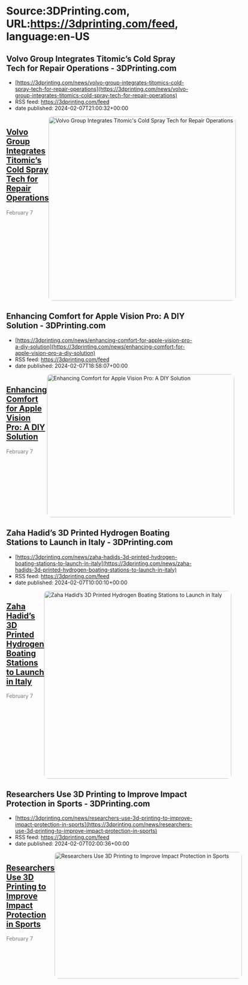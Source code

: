 # Source:3DPrinting.com, URL:https://3dprinting.com/feed, language:en-US

## Volvo Group Integrates Titomic’s Cold Spray Tech for Repair Operations - 3DPrinting.com
 - [https://3dprinting.com/news/volvo-group-integrates-titomics-cold-spray-tech-for-repair-operations](https://3dprinting.com/news/volvo-group-integrates-titomics-cold-spray-tech-for-repair-operations)
 - RSS feed: https://3dprinting.com/feed
 - date published: 2024-02-07T21:00:32+00:00

<div style="display: flex;"><div><h2><a href="https://3dprinting.com/news/volvo-group-integrates-titomics-cold-spray-tech-for-repair-operations/" target="_blank">Volvo Group Integrates Titomic&#8217;s Cold Spray Tech for Repair Operations</a></h2><span style="color: #777; font-size: 14px; margin-top: auto;">February 7</span></div><div><img alt="Volvo Group Integrates Titomic&#039;s Cold Spray Tech for Repair Operations" class="attachment-singular-featured-thumb size-singular-featured-thumb wp-post-image" height="490" src="https://3dprinting.com/wp-content/uploads/image2-149-500x490.png" style="border-radius: 10px; overflow: hidden;" width="500" /></div></div>

## Enhancing Comfort for Apple Vision Pro: A DIY Solution - 3DPrinting.com
 - [https://3dprinting.com/news/enhancing-comfort-for-apple-vision-pro-a-diy-solution](https://3dprinting.com/news/enhancing-comfort-for-apple-vision-pro-a-diy-solution)
 - RSS feed: https://3dprinting.com/feed
 - date published: 2024-02-07T18:58:07+00:00

<div style="display: flex;"><div><h2><a href="https://3dprinting.com/news/enhancing-comfort-for-apple-vision-pro-a-diy-solution/" target="_blank">Enhancing Comfort for Apple Vision Pro: A DIY Solution</a></h2><span style="color: #777; font-size: 14px; margin-top: auto;">February 7</span></div><div><img alt="Enhancing Comfort for Apple Vision Pro: A DIY Solution" class="attachment-singular-featured-thumb size-singular-featured-thumb wp-post-image" height="381" src="https://3dprinting.com/wp-content/uploads/image4-71-500x381.jpg" style="border-radius: 10px; overflow: hidden;" width="500" /></div></div>

## Zaha Hadid’s 3D Printed Hydrogen Boating Stations to Launch in Italy - 3DPrinting.com
 - [https://3dprinting.com/news/zaha-hadids-3d-printed-hydrogen-boating-stations-to-launch-in-italy](https://3dprinting.com/news/zaha-hadids-3d-printed-hydrogen-boating-stations-to-launch-in-italy)
 - RSS feed: https://3dprinting.com/feed
 - date published: 2024-02-07T10:00:10+00:00

<div style="display: flex;"><div><h2><a href="https://3dprinting.com/news/zaha-hadids-3d-printed-hydrogen-boating-stations-to-launch-in-italy/" target="_blank">Zaha Hadid’s 3D Printed Hydrogen Boating Stations to Launch in Italy</a></h2><span style="color: #777; font-size: 14px; margin-top: auto;">February 7</span></div><div><img alt="Zaha Hadid’s 3D Printed Hydrogen Boating Stations to Launch in Italy" class="attachment-singular-featured-thumb size-singular-featured-thumb wp-post-image" height="500" src="https://3dprinting.com/wp-content/uploads/image2-99-500x500.jpg" style="border-radius: 10px; overflow: hidden;" width="500" /></div></div>

## Researchers Use 3D Printing to Improve Impact Protection in Sports - 3DPrinting.com
 - [https://3dprinting.com/news/researchers-use-3d-printing-to-improve-impact-protection-in-sports](https://3dprinting.com/news/researchers-use-3d-printing-to-improve-impact-protection-in-sports)
 - RSS feed: https://3dprinting.com/feed
 - date published: 2024-02-07T02:00:36+00:00

<div style="display: flex;"><div><h2><a href="https://3dprinting.com/news/researchers-use-3d-printing-to-improve-impact-protection-in-sports/" target="_blank">Researchers Use 3D Printing to Improve Impact Protection in Sports</a></h2><span style="color: #777; font-size: 14px; margin-top: auto;">February 7</span></div><div><img alt="Researchers Use 3D Printing to Improve Impact Protection in Sports" class="attachment-singular-featured-thumb size-singular-featured-thumb wp-post-image" height="337" src="https://3dprinting.com/wp-content/uploads/image3-108-500x337.jpg" style="border-radius: 10px; overflow: hidden;" width="500" /></div></div>

